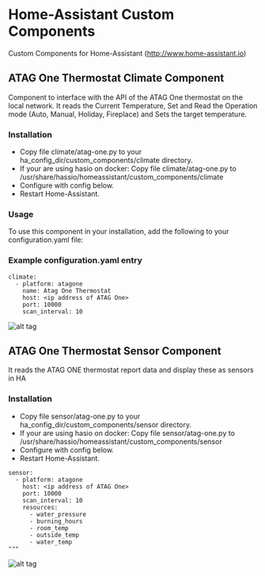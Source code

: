# Home-Assistant Custom Components
Custom Components for Home-Assistant (http://www.home-assistant.io)

## ATAG One Thermostat Climate Component
Component to interface with the API of the ATAG One thermostat on the local network.
It reads the Current Temperature, Set and Read the Operation mode (Auto, Manual, Holiday, Fireplace) and Sets the target temperature.

### Installation
* Copy file climate/atag-one.py to your ha_config_dir/custom_components/climate directory.
* If your are using hasio on docker: Copy file climate/atag-one.py to /usr/share/hassio/homeassistant/custom_components/climate
* Configure with config below.
* Restart Home-Assistant.

### Usage
To use this component in your installation, add the following to your configuration.yaml file:

### Example configuration.yaml entry

```
climate:
  - platform: atagone
    name: Atag One Thermostat
    host: <ip address of ATAG One>
    port: 10000
    scan_interval: 10
```

![alt tag](https://github.com/herikw/home-assistant-custom-components/blob/master/screenshots/climate.png?raw=true "Screenshot")

## ATAG One Thermostat Sensor Component
It reads the ATAG ONE thermostat report data and display these as sensors in HA

### Installation
* Copy file sensor/atag-one.py to your ha_config_dir/custom_components/sensor directory.
* If your are using hasio on docker: Copy file sensor/atag-one.py to /usr/share/hassio/homeassistant/custom_components/sensor
* Configure with config below.
* Restart Home-Assistant.

```
sensor:
  - platform: atagone
    host: <ip address of ATAG One>
    port: 10000
    scan_interval: 10
    resources:
      - water_pressure
      - burning_hours
      - room_temp
      - outside_temp
      - water_temp
"""
```

![alt tag](https://github.com/herikw/home-assistant-custom-components/blob/master/screenshots/sensors.png?raw=true "Screenshot")